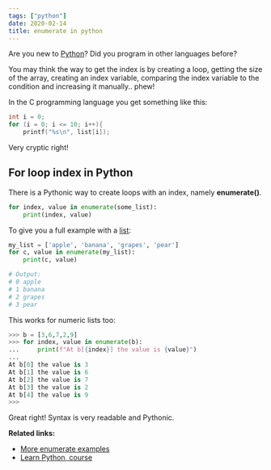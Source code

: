```yaml
---
tags: ["python"]
date: 2020-02-14
title: enumerate in python
---
```

Are you new to <a href="https://python.org">Python</a>? Did you program in other languages before?

You may think the way to get the index is by creating a loop, getting the size of the array, creating an index variable, comparing the index variable to the condition and increasing it manually.. phew!

In the C programming language you get something like this:

```c
int i = 0;
for (i = 0; i <= 10; i++){
    printf("%s\n", list[i]);
```

Very cryptic right! 

## For loop index in Python

There is a Pythonic way to create loops with an index, namely **enumerate()**.

```python
for index, value in enumerate(some_list):
    print(index, value)
```

To give you a full example with a <a href="https://pythonbasics.org/list/">list</a>:

```python
my_list = ['apple', 'banana', 'grapes', 'pear']
for c, value in enumerate(my_list):
    print(c, value)

# Output:
# 0 apple
# 1 banana
# 2 grapes
# 3 pear
```
This works for numeric lists too:

```python
>>> b = [3,6,7,2,9]
>>> for index, value in enumerate(b):
...     print(f"At b[{index}] the value is {value}")
... 
At b[0] the value is 3
At b[1] the value is 6
At b[2] the value is 7
At b[3] the value is 2
At b[4] the value is 9
>>>
```

Great right! Syntax is very readable and Pythonic. 

**Related links:**
* <a href="https://pythonbasics.org/enumerate/">More enumerate examples</a>
* <a href="https://gum.co/dcsp">Learn Python, course</a>

